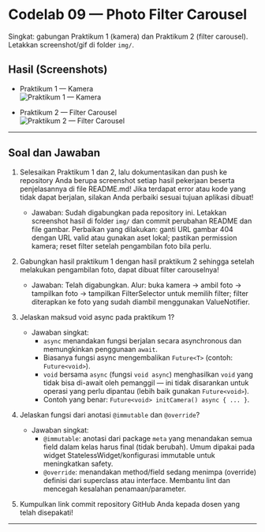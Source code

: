 # Codelab 09 — Photo Filter Carousel

Singkat: gabungan Praktikum 1 (kamera) dan Praktikum 2 (filter carousel). Letakkan screenshot/gif di folder `img/`.

## Hasil (Screenshots)

- Praktikum 1 — Kamera  
  ![Praktikum 1 — Kamera](img/filter_kamera.gif)

- Praktikum 2 — Filter Carousel  
  ![Praktikum 2 — Filter Carousel](img/kamera_flutter.gif)

---

## Soal dan Jawaban

1. Selesaikan Praktikum 1 dan 2, lalu dokumentasikan dan push ke repository Anda berupa screenshot setiap hasil pekerjaan beserta penjelasannya di file README.md! Jika terdapat error atau kode yang tidak dapat berjalan, silakan Anda perbaiki sesuai tujuan aplikasi dibuat!
   - Jawaban: Sudah digabungkan pada repository ini. Letakkan screenshot hasil di folder `img/` dan commit perubahan README dan file gambar. Perbaikan yang dilakukan: ganti URL gambar 404 dengan URL valid atau gunakan aset lokal; pastikan permission kamera; reset filter setelah pengambilan foto bila perlu.

2. Gabungkan hasil praktikum 1 dengan hasil praktikum 2 sehingga setelah melakukan pengambilan foto, dapat dibuat filter carouselnya!
   - Jawaban: Telah digabungkan. Alur: buka kamera -> ambil foto -> tampilkan foto -> tampilkan FilterSelector untuk memilih filter; filter diterapkan ke foto yang sudah diambil menggunakan ValueNotifier<Color>.

3. Jelaskan maksud void async pada praktikum 1?
   - Jawaban singkat:
     - `async` menandakan fungsi berjalan secara asynchronous dan memungkinkan penggunaan `await`.
     - Biasanya fungsi async mengembalikan `Future<T>` (contoh: `Future<void>`).  
     - `void` bersama `async` (fungsi `void async`) menghasilkan `void` yang tidak bisa di-await oleh pemanggil — ini tidak disarankan untuk operasi yang perlu dipantau (lebih baik gunakan `Future<void>`).  
     - Contoh yang benar: `Future<void> initCamera() async { ... }`.

4. Jelaskan fungsi dari anotasi `@immutable` dan `@override`?
   - Jawaban singkat:
     - `@immutable`: anotasi dari package `meta` yang menandakan semua field dalam kelas harus final (tidak berubah). Umum dipakai pada widget StatelessWidget/konfigurasi immutable untuk meningkatkan safety.
     - `@override`: menandakan method/field sedang menimpa (override) definisi dari superclass atau interface. Membantu lint dan mencegah kesalahan penamaan/parameter.

5. Kumpulkan link commit repository GitHub Anda kepada dosen yang telah disepakati!

---